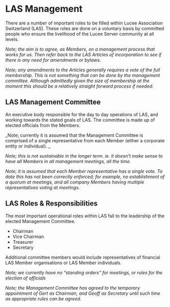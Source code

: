 # LAS Management

There are a number of important roles to be filled within Lucee Association Switzerland (LAS). These roles are done on a voluntary basis by committed people who ensure the livelihood of the Lucee Server community at all levels.

_Note; the aim is to agree, as Members, on a management process that works for us.  Then refer back to the LAS Articles of incorporation to see if there is any need for amendments or bylaws._

_Note; any amendments to the Articles generally requires a vote of the full membership.  This is not something that can be done by the management committee.  Although admittedly given the size of membership at the moment this should be a relatively straight forward process if needed._

## LAS Management Committee

An executive body responsible for the day to day operations of LAS, and working towards the stated goals of LAS.  The committee is made up of elected officials from the Members.

_Note; currently it is assumed that the Management Committee is comprised of a single representative from each Member (either a corporate entity or individual). _

_Note; this is not sustainable in the longer term. ie. it doesn’t make sense to have all Members in all management meetings, all the time._

_Note; it is assumed that each Member representative has a single vote. To date this has not been correctly enforced; for example, no establishment of a quorum at meetings, and all company Members having multiple representatives voting at meetings._

## LAS Roles & Responsibilities 

The most important operational roles within LAS fall to the leadership of the elected Management Committee.

- Chairman
- Vice Chairman
- Treasurer
- Secretary

Additional committee members would include representatives of financial LAS Member organisations or LAS Member individuals.

_Note; we currently have no “standing orders” for meetings, or rules for the election of officials_

_Note; the Management Committee has agreed to the temporary appointment of Gert as Chairman, and Geoff as Secretary until such time as appropriate rules can be agreed._

